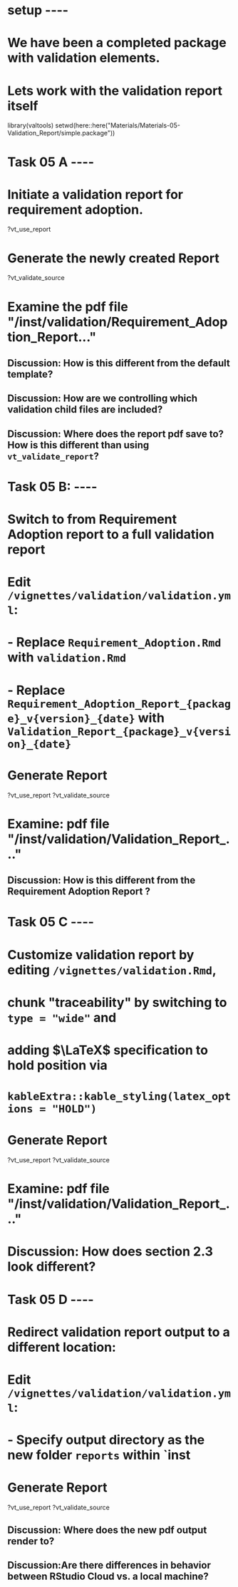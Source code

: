 # setup ----

# We have been a completed package with validation elements. 
# Lets work with the validation report itself

library(valtools)
setwd(here::here("Materials/Materials-05-Validation_Report/simple.package"))


# Task 05 A ----

# Initiate a validation report for requirement adoption.

?vt_use_report

# Generate the newly created Report

?vt_validate_source

# Examine the pdf file "/inst/validation/Requirement_Adoption_Report..."

## Discussion: How is this different from the default template?
## Discussion: How are we controlling which validation child files are included?
## Discussion: Where does the report pdf save to? How is this different than using `vt_validate_report`?


# Task 05 B: ----

# Switch to from Requirement Adoption report to a full validation report 

# Edit `/vignettes/validation/validation.yml`:
#  - Replace `Requirement_Adoption.Rmd` with `validation.Rmd`
#  - Replace `Requirement_Adoption_Report_{package}_v{version}_{date}` with `Validation_Report_{package}_v{version}_{date}`
# Generate Report

?vt_use_report
?vt_validate_source

# Examine: pdf file "/inst/validation/Validation_Report_..."

## Discussion: How is this different from the Requirement Adoption Report ?

# Task 05 C ----

# Customize validation report by editing `/vignettes/validation.Rmd`, 
#  chunk "traceability" by switching to `type = "wide"` and
# adding $\LaTeX$ specification to hold position via 
# `kableExtra::kable_styling(latex_options = "HOLD")`
# Generate Report

?vt_use_report
?vt_validate_source

# Examine: pdf file "/inst/validation/Validation_Report_..."

# Discussion: How does section 2.3 look different?

# Task 05 D ---- 

# Redirect validation report output to a different location:
# Edit `/vignettes/validation/validation.yml`:
#   - Specify output directory as the new folder `reports` within `inst
# Generate Report

?vt_use_report
?vt_validate_source

## Discussion: Where does the new pdf output render to? 
## Discussion:Are there differences in behavior between RStudio Cloud vs. a local machine?

